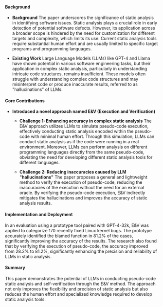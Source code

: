 #### Background
- **Background**
The paper underscores the significance of static analysis in identifying software issues. Static analysis plays a crucial role in early detection of potential software defects. However, its application across a broader scope is hindered by the need for customization for different targets and complexity, which limits its use. Current static analysis tools require substantial human effort and are usually limited to specific target programs and programming languages.

- **Existing Work**
Large Language Models (LLMs) like GPT-4 and Llama have shown potential in various software engineering tasks, but their application in complex static analysis, particularly in understanding intricate code structures, remains insufficient. These models often struggle with understanding complex code structures and may misinterpret code or produce inaccurate results, referred to as "hallucinations" of LLMs.

#### Core Contributions
  - **Introduced a novel approach named E&V (Execution and Verification)**
    - **Challenge 1: Enhancing accuracy in complex static analysis**
      The E&V approach utilizes LLMs to simulate pseudo-code execution, effectively conducting static analysis encoded within the pseudo-code with minimal human effort. Through this simulation, LLMs can conduct static analysis as if the code were running in a real environment. Moreover, LLMs can perform analysis on different programming languages directly from the same pseudo-code, obviating the need for developing different static analysis tools for different languages.

    - **Challenge 2: Reducing inaccuracies caused by LLM "hallucinations"**
      The paper proposes a general and lightweight method to verify the execution of pseudo-code, reducing the inaccuracies of the execution without the need for an external oracle. By verifying the pseudo-code execution, E&V indirectly mitigates the hallucinations and improves the accuracy of static analysis results.

#### Implementation and Deployment
In an evaluation using a prototype tool paired with GPT-4-32k, E&V was applied to categorize 170 recently fixed Linux kernel bugs. The prototype accurately identified the blamed function in 81.2% of the cases, significantly improving the accuracy of the results. The research also found that by verifying the execution of pseudo-code, the accuracy improved from 28.2% to 81.2%, significantly enhancing the precision and reliability of LLMs in static analysis.

#### Summary
This paper demonstrates the potential of LLMs in conducting pseudo-code static analysis and self-verification through the E&V method. The approach not only improves the flexibility and precision of static analysis but also reduces the human effort and specialized knowledge required to develop static analysis tools.